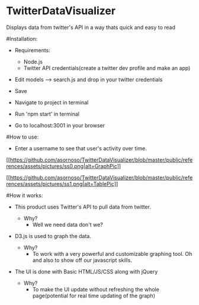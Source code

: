 # TwitterDataVisualizer
Displays data from twitter's API in a way thats quick and easy to read

#Installation:
- Requirements:
  - Node.js
  - Twitter API credentials(create a twitter dev profile and make an app)


- Edit models --> search.js and drop in your twitter credentials 
- Save
- Navigate to project in terminal
- Run 'npm start' in terminal 
- Go to localhost:3001 in your browser


#How to use:
- Enter a username to see that user's activity over time.

[[https://github.com/asornoso/TwitterDataVisualizer/blob/master/public/references/assets/pictures/ss0.png|alt=GraphPic]]



[[https://github.com/asornoso/TwitterDataVisualizer/blob/master/public/references/assets/pictures/ss1.png|alt=TablePic]]



#How it works:
- This product uses Twitter's API to pull data from twitter.
  - Why?
    - Well we need data don't we?

- D3.js is used to graph the data.
  - Why? 
    - To work with a very powerful and customizable graphing tool. Oh and also to show off our javascript skills.
    
- The UI is done with Basic HTML/JS/CSS along with jQuery
  - Why? 
    - To make the UI update without refreshing the whole page(potential for real time updating of the graph)
